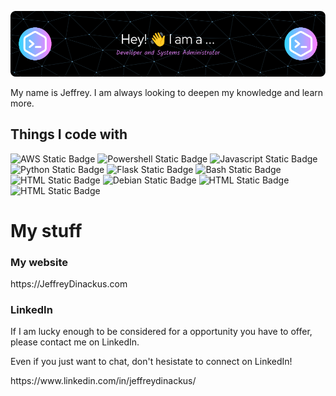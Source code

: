 ![Header](./github-header-image.png)

<p>My name is Jeffrey. I am always looking to deepen my knowledge and learn more.</p>

## Things I code with

<img alt="AWS Static Badge" src="https://img.shields.io/badge/AWS-red">&nbsp;<img alt="Powershell Static Badge" src="https://img.shields.io/badge/Powershell-black">
<img alt="Javascript Static Badge" src="https://img.shields.io/badge/JavaScript-blue">
<img alt="Python Static Badge" src="https://img.shields.io/badge/Python-darkgreen">
<img alt="Flask Static Badge" src="https://img.shields.io/badge/Flask-limegreen">
<img alt="Bash Static Badge" src="https://img.shields.io/badge/Bash-white">
<img alt="HTML Static Badge" src="https://img.shields.io/badge/MySQL-00758F">
<img alt="Debian Static Badge" src="https://img.shields.io/badge/Debian-purple">
<img alt="HTML Static Badge" src="https://img.shields.io/badge/HTML5+Bootstrap5+CSS3-6610F2">
<img alt="HTML Static Badge" src="https://img.shields.io/badge/VSCode-lightblue">



# My stuff

<h3>My website</h3>

<p>https://JeffreyDinackus.com</p>
<h3>LinkedIn</h3>
<p>If I am lucky enough to be considered for a opportunity you have to offer, please contact me on LinkedIn.</p>
<p>Even if you just want to chat, don't hesistate to connect on LinkedIn!</p>

<p>https://www.linkedin.com/in/jeffreydinackus/</p>







<!--
**JeffreyDinackus/JeffreyDinackus** is a ✨ _special_ ✨ repository because its `README.md` (this file) appears on your GitHub profile.

Here are some ideas to get you started:

- 🔭 I’m currently working on ...
- 🌱 I’m currently learning ...
- 👯 I’m looking to collaborate on ...
- 🤔 I’m looking for help with ...
- 💬 Ask me about ...
- 📫 How to reach me: ...
- 😄 Pronouns: ...
- ⚡ Fun fact: ...
-->
